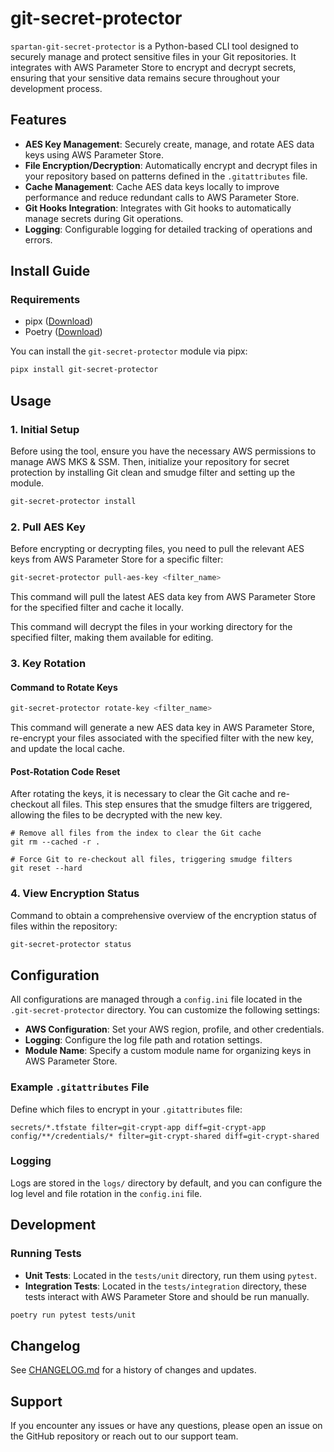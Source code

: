 # git-secret-protector

`spartan-git-secret-protector` is a Python-based CLI tool designed to securely manage and protect sensitive files in your Git repositories. It integrates with AWS Parameter Store to encrypt and decrypt secrets, ensuring that your sensitive data remains secure throughout your development process.

## Features

- **AES Key Management**: Securely create, manage, and rotate AES data keys using AWS Parameter Store.
- **File Encryption/Decryption**: Automatically encrypt and decrypt files in your repository based on patterns defined in the `.gitattributes` file.
- **Cache Management**: Cache AES data keys locally to improve performance and reduce redundant calls to AWS Parameter Store.
- **Git Hooks Integration**: Integrates with Git hooks to automatically manage secrets during Git operations.
- **Logging**: Configurable logging for detailed tracking of operations and errors.

## Install Guide

### Requirements

- pipx ([Download](https://pipx.pypa.io/stable/installation/))
- Poetry ([Download](https://python-poetry.org/docs/#installation))

You can install the `git-secret-protector` module via pipx:

```sh
pipx install git-secret-protector
```

## Usage

### 1. Initial Setup

Before using the tool, ensure you have the necessary AWS permissions to manage AWS MKS & SSM. Then, initialize your repository for secret protection by installing Git clean and smudge filter and setting up the module.

```sh
git-secret-protector install
```

### 2. Pull AES Key

Before encrypting or decrypting files, you need to pull the relevant AES keys from AWS Parameter Store for a specific filter:

```sh
git-secret-protector pull-aes-key <filter_name>
```

This command will pull the latest AES data key from AWS Parameter Store for the specified filter and cache it locally.

This command will decrypt the files in your working directory for the specified filter, making them available for editing.

### 3. Key Rotation

#### Command to Rotate Keys

```sh
git-secret-protector rotate-key <filter_name>
```

This command will generate a new AES data key in AWS Parameter Store, re-encrypt your files associated with the specified filter with the new key, and update the local cache.

#### Post-Rotation Code Reset
After rotating the keys, it is necessary to clear the Git cache and re-checkout all files. This step ensures that the smudge filters are triggered, allowing the files to be decrypted with the new key.

```
# Remove all files from the index to clear the Git cache
git rm --cached -r .

# Force Git to re-checkout all files, triggering smudge filters
git reset --hard
```

### 4. View Encryption Status

Command to obtain a comprehensive overview of the encryption status of files within the repository:

```sh
git-secret-protector status
```

## Configuration

All configurations are managed through a `config.ini` file located in the `.git-secret-protector` directory. You can customize the following settings:

- **AWS Configuration**: Set your AWS region, profile, and other credentials.
- **Logging**: Configure the log file path and rotation settings.
- **Module Name**: Specify a custom module name for organizing keys in AWS Parameter Store.

### Example `.gitattributes` File

Define which files to encrypt in your `.gitattributes` file:

```
secrets/*.tfstate filter=git-crypt-app diff=git-crypt-app
config/**/credentials/* filter=git-crypt-shared diff=git-crypt-shared
```

### Logging

Logs are stored in the `logs/` directory by default, and you can configure the log level and file rotation in the `config.ini` file.

## Development

### Running Tests

- **Unit Tests**: Located in the `tests/unit` directory, run them using `pytest`.
- **Integration Tests**: Located in the `tests/integration` directory, these tests interact with AWS Parameter Store and should be run manually.

```sh
poetry run pytest tests/unit
```

## Changelog

See [CHANGELOG.md](CHANGELOG.md) for a history of changes and updates.

## Support

If you encounter any issues or have any questions, please open an issue on the GitHub repository or reach out to our support team.
